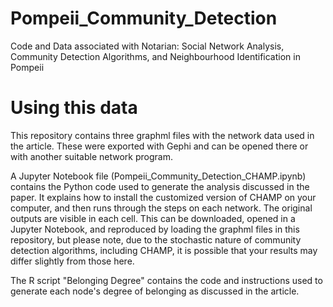 # Pompeii_Community_Detection
Code and Data associated with Notarian: Social Network Analysis, Community Detection Algorithms, and Neighbourhood Identification in Pompeii

# Using this data
This repository contains three graphml files with the network data used in the article. These were exported with Gephi and can be opened there or with another suitable network program.

A Jupyter Notebook file (Pompeii_Community_Detection_CHAMP.ipynb) contains the Python code used to generate the analysis discussed in the paper. It explains how to install the customized version of CHAMP on your computer, and then runs through the steps on each network. The original outputs are visible in each cell. This can be downloaded, opened in a Jupyter Notebook, and reproduced by loading the graphml files in this repository, but please note, due to the stochastic nature of community detection algorithms, including CHAMP, it is possible that your results may differ slightly from those here.

The R script "Belonging Degree" contains the code and instructions used to generate each node's degree of belonging as discussed in the article. 
